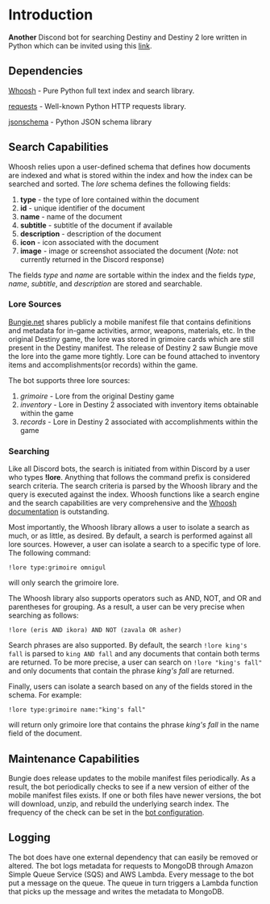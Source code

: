 # Introduction
**Another** Discond bot for searching Destiny and Destiny 2 lore written in Python which can be invited using this [link]().

## Dependencies
[Whoosh](https://pypi.org/project/Whoosh/) - Pure Python full text index and search library.

[requests](https://pypi.org/project/requests/) - Well-known Python HTTP requests library.

[jsonschema](https://pypi.org/project/jsonschema/) - Python JSON schema library

## Search Capabilities
Whoosh relies upon a user-defined schema that defines how documents are indexed and what is stored within the index and how the index can be searched and sorted. The *lore* schema defines the following fields:
1. **type** - the type of lore contained within the document
2. **id** - unique identifier of the document
3. **name** - name of the document
4. **subtitle** - subtitle of the document if available
5. **description** - description of the document
6. **icon** - icon associated with the document
7. **image** - image or screenshot associated the document (*Note:* not currently returned in the Discord response)

The fields *type* and *name* are sortable within the index and the fields *type*, *name*, *subtitle*, and *description* are stored and searchable.
### Lore Sources

[Bungie.net](https://www.bungie.net) shares publicly a mobile manifest file that contains definitions and metadata for in-game activities, armor, weapons, materials, etc. In the original Destiny game, the lore was stored in grimoire cards which are still present in the Destiny manifest.  The release of Destiny 2 saw Bungie move the lore into the game more tightly. Lore can be found attached to inventory items and accomplishments(or records) within the game.

The bot supports three lore sources:

1. *grimoire* - Lore from the original Destiny game
2. *inventory* - Lore in Destiny 2 associated with inventory items obtainable within the game
3. *records* - Lore in Destiny 2 associated with accomplishments within the game

### Searching
Like all Discord bots, the search is initiated from within Discord by a user who types **!lore**. Anything that follows the command prefix is considered search criteria. The search criteria is parsed by the Whoosh library and the query is executed against the index. Whoosh functions like a search engine and the search capabilities are very comprehensive and the [Whoosh documentation](https://whoosh.readthedocs.io/en/latest/) is outstanding.

Most importantly, the Whoosh library allows a user to isolate a search as much, or as little, as desired. By default, a search is performed against all lore sources. However, a user can isolate a search to a specific type of lore. The following command:

```!lore type:grimoire omnigul```

will only search the grimoire lore.

The Whoosh library also supports operators such as AND, NOT, and OR and parentheses for grouping. As a result, a user can be very precise when searching as follows:

```!lore (eris AND ikora) AND NOT (zavala OR asher)```

Search phrases are also supported. By default, the search ```!lore king's fall``` is parsed to 
```king AND fall``` and any documents that contain both terms are returned. To be more precise, a user can search on ```!lore "king's fall"``` and only documents that contain the phrase *king's fall* are returned.

Finally, users can isolate a search based on any of the fields stored in the schema. For example:

```!lore type:grimoire name:"king's fall"```

will return only grimoire lore that contains the phrase *king's fall* in the name field of the document.

## Maintenance Capabilities
Bungie does release updates to the mobile manifest files periodically. As a result, the bot periodically checks to see if a new version of either of the mobile manifest files exists. If one or both files have newer versions, the bot will download, unzip, and rebuild the underlying search index. The frequency of the check can be set in the [bot configuration]().

## Logging
The bot does have one external dependency that can easily be removed or altered. The bot logs metadata for requests to MongoDB through Amazon Simple Queue Service (SQS) and AWS Lambda. Every message to the bot put a message on the queue. The queue in turn triggers a Lambda function that picks up the message and writes the metadata to MongoDB.